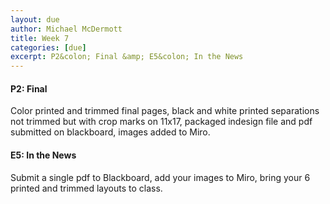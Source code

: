 ```yaml
---
layout: due
author: Michael McDermott
title: Week 7
categories: [due]
excerpt: P2&colon; Final &amp; E5&colon; In the News
---
```

#### P2: Final
Color printed and trimmed final pages, black and white printed separations not trimmed but with crop marks on 11x17, packaged indesign file and pdf submitted on blackboard, images added to Miro.

#### E5: In the News
Submit a single pdf to Blackboard, add your images to Miro, bring your 6 printed and trimmed layouts to class.
